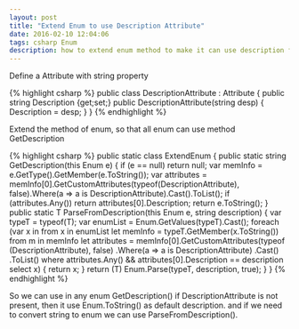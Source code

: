 ```yaml
---
layout: post
title: "Extend Enum to use Description Attribute"
date: 2016-02-10 12:04:06
tags: csharp Enum
description: how to extend enum method to make it can use description from attribute
---
```


Define a Attribute with string property

{% highlight csharp %}
    public class DescriptionAttribute : Attribute {
        public string Description {get;set;}
        public DescriptionAttribute(string desp)
	{
            Description = desp;
        }
    }
{% endhighlight %}

Extend the method of enum, so that all enum can use method GetDescription


{% highlight csharp %}
    public static class ExtendEnum
    {
        public static string GetDescription(this Enum e)
        {
            if (e == null) return null;
            var memInfo = e.GetType().GetMember(e.ToString());
            var attributes = memInfo[0].GetCustomAttributes(typeof(DescriptionAttribute), false).Where(a => a is DescriptionAttribute).Cast<DescriptionAttribute>().ToList();
            if (attributes.Any())
                return attributes[0].Description;
            return e.ToString();
        }
        public static T ParseFromDescription<T>(this Enum e, string description)
        {
            var typeT = typeof(T);
            var enumList = Enum.GetValues(typeT).Cast<T>();
            foreach (var x in from x in enumList
                              let memInfo = typeT.GetMember(x.ToString())
                              from m in memInfo
                              let attributes = memInfo[0].GetCustomAttributes(typeof		(DescriptionAttribute), false)
                .Where(a => a is DescriptionAttribute)
                .Cast<DescriptionAttribute>()
                .ToList()
                              where attributes.Any() && attributes[0].Description == description
                              select x)
            {
                return x;
            }
            return (T)
                Enum.Parse(typeT, description, true);
        }
    }
{% endhighlight %}

So we can use in any enum  GetDescription()
if DescriptionAttribute is not present, then it use Enum.ToString() as default description.
and if we need to convert string to enum we can use ParseFromDescription<T>().

